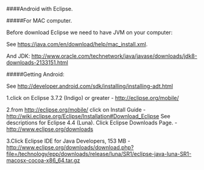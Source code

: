 ####Android with Eclipse.

#####For  MAC computer.

Before download Eclipse we need to have JVM on your computer:

See https://java.com/en/download/help/mac_install.xml. 

And JDK:
 http://www.oracle.com/technetwork/java/javase/downloads/jdk8-downloads-2133151.html

#####Getting Android:

See http://developer.android.com/sdk/installing/installing-adt.html

1.click on Eclipse 3.7.2 (Indigo) or greater - http://eclipse.org/mobile/

2.from http://eclipse.org/mobile/ click on Install Guide -       http://wiki.eclipse.org/Eclipse/Installation#Download_Eclipse
See descriptions for Eclipse 4.4 (Luna).
Click  Eclipse Downloads Page. - http://www.eclipse.org/downloads

3.Click Eclipse IDE for Java Developers, 153 MB - http://www.eclipse.org/downloads/download.php?file=/technology/epp/downloads/release/luna/SR1/eclipse-java-luna-SR1-macosx-cocoa-x86_64.tar.gz

